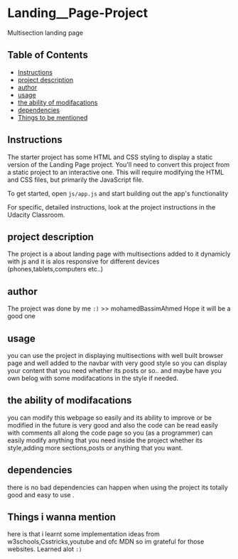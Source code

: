# Landing__Page-Project
Multisection landing page

## Table of Contents

- [Instructions](#instructions)
- [project description](#project-description)
- [author](#author)
- [usage](#usage)
- [the ability of modifacations](#the-ability-of-modifacations)
- [dependencies](#dependencies)
- [Things to be mentioned](#Things-to-be-mentioned)


## Instructions

The starter project has some HTML and CSS styling to display a static version of the Landing Page project. You'll need to convert this project from a static project to an interactive one. This will require modifying the HTML and CSS files, but primarily the JavaScript file.

To get started, open `js/app.js` and start building out the app's functionality

For specific, detailed instructions, look at the project instructions in the Udacity Classroom.

## project description

The project is a about landing page with multisections added to it dynamicly with js and it is alos responsive for different devices (phones,tablets,computers etc..)

## author

The project was done by me `:)` >> mohamedBassimAhmed Hope it will be a good one 


## usage

you can use the project in displaying multisections with well built browser page and well added to the navbar with very good style
so you can display your content that you need whether its posts or so.. and maybe have you own belog with some modifacations in the style
if needed.

## the ability of modifacations

you can modify this webpage so easily and its ability to improve or be modified in the future is very good and also the code can be read easily
with comments all along the code page so you (as a programmer) can easily modify anything that you need inside the project whether its style,adding
more sections,posts or anything that you want.

## dependencies

there is no bad dependencies can happen when using the project its totally good and easy to use .

## Things i wanna mention

here is that i learnt some implementation ideas from w3schools,Csstricks,youtube and ofc MDN so im grateful for those websites. Learned alot `:)`
